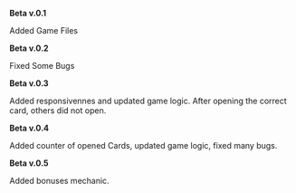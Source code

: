**Beta v.0.1**

Added Game Files

**Beta v.0.2**

Fixed Some Bugs

**Beta v.0.3**

Added responsivennes and updated game logic. After opening the correct card, others did not open.

**Beta v.0.4**

Added counter of opened Cards, updated game logic, fixed many bugs.

**Beta v.0.5**

Added bonuses mechanic.